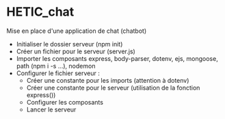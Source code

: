 # HETIC_chat

Mise en place d'une application de chat (chatbot)

- Initialiser le dossier serveur (npm init)
- Créer un fichier pour le serveur (server.js)
- Importer les composants express, body-parser, dotenv, ejs, mongoose, path (npm i -s ...), nodemon
- Configurer le fichier serveur :
    - Créer une constante pour les imports (attention à dotenv) 
    - Créer une constante pour le serveur (utilisation de la fonction express())
    - Configurer les composants 
    - Lancer le serveur